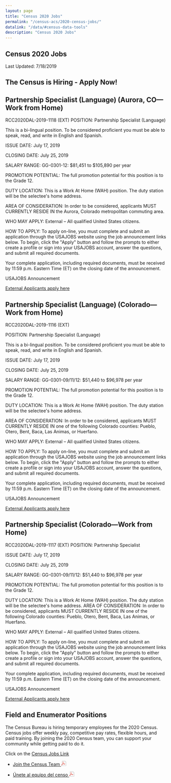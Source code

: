 ```yaml
---
layout: page
title: "Census 2020 Jobs"
permalink: "/census-acs/2020-census-jobs/"
datalink: "/data/#census-data-tools"
description: "Census 2020 Jobs"
---
```


## Census 2020 Jobs

Last Updated: 7/18/2019

## The Census is Hiring - Apply Now!

## Partnership Specialist (Language) (Aurora, CO—Work from Home)

RCC2020DAL-2019-1118 (EXT)
POSITION: Partnership Specialist (Language)

This is a bi-lingual position. To be considered proficient you must be able to speak, read, and write in English and Spanish.<br>

ISSUE DATE: July 17, 2019<br>

CLOSING DATE: July 25, 2019<br>

SALARY RANGE: GG-0301-12:  $81,451 to $105,890 per year<br>

PROMOTION POTENTIAL: The full promotion potential for this position is to the Grade 12.<br>

DUTY LOCATION: This is a Work At Home (WAH) position. The duty station will be the selectee's home address.<br>

AREA OF CONSIDERATION: In order to be considered, applicants MUST CURRENTLY RESIDE IN the Aurora, Colorado metropolitan commuting area.<br>

WHO MAY APPLY: External – All qualified United States citizens.<br>

HOW TO APPLY: To apply on-line, you must complete and submit an application through the USAJOBS website using the job announcement links below. To begin, click the "Apply" button and follow the prompts to either create a profile or sign into your USAJOBS account, answer the questions, and submit all required documents.<br>

Your complete application, including required documents, must be received by 11:59 p.m. Eastern Time (ET) on the closing date of the announcement.<br>

USAJOBS Announcement<br>

[External Applicants apply here](https://www.usajobs.gov/GetJob/ViewDetails/539516800?#)

## Partnership Specialist (Language) (Colorado—Work from Home)
RCC2020DAL-2019-1116 (EXT)

POSITION: Partnership Specialist (Language)


This is a bi-lingual position. To be considered proficient you must be able to speak, read, and write in English and Spanish.

ISSUE DATE: July 17, 2019

CLOSING DATE: July 25, 2019

SALARY RANGE: GG-0301-09/11/12:  $51,440 to $96,978 per year

PROMOTION POTENTIAL: The full promotion potential for this position is to the Grade 12.


DUTY LOCATION: This is a Work At Home (WAH) position. The duty station will be the selectee's home address.

AREA OF CONSIDERATION: In order to be considered, applicants MUST CURRENTLY RESIDE IN one of the following Colorado counties:  Pueblo, Otero, Bent, Baca, Las Animas, or Huerfano.

WHO MAY APPLY: External – All qualified United States citizens.


HOW TO APPLY: To apply on-line, you must complete and submit an application through the USAJOBS website using the job announcement links below. To begin, click the "Apply" button and follow the prompts to either create a profile or sign into your USAJOBS account, answer the questions, and submit all required documents.


Your complete application, including required documents, must be received by 11:59 p.m. Eastern Time (ET) on the closing date of the announcement.


USAJOBS Announcement

[External Applicants apply here](https://www.usajobs.gov/GetJob/ViewDetails/539516200?#)

## Partnership Specialist (Colorado—Work from Home)

RCC2020DAL-2019-1117 (EXT)
POSITION: Partnership Specialist  

ISSUE DATE: July 17, 2019

CLOSING DATE: July 25, 2019

SALARY RANGE: GG-0301-09/11/12:  $51,440 to $96,978 per year

PROMOTION POTENTIAL: The full promotion potential for this position is to the Grade 12.


DUTY LOCATION: This is a Work At Home (WAH) position. The duty station will be the selectee's home address.
AREA OF CONSIDERATION: In order to be considered, applicants MUST CURRENTLY RESIDE IN one of the following Colorado counties:  Pueblo, Otero, Bent, Baca, Las Animas, or Huerfano.

WHO MAY APPLY: External – All qualified United States citizens.


HOW TO APPLY: To apply on-line, you must complete and submit an application through the USAJOBS website using the job announcement links below. To begin, click the "Apply" button and follow the prompts to either create a profile or sign into your USAJOBS account, answer the questions, and submit all required documents.

Your complete application, including required documents, must be received by 11:59 p.m. Eastern Time (ET) on the closing date of the announcement.

USAJOBS Announcement

[External Applicants apply here](https://www.usajobs.gov/GetJob/ViewDetails/539516600?#)


## Field and Enumerator Positions
The Census Bureau is hiring temporary employees for the 2020 Census. Census jobs offer weekly pay, competitive pay rates, flexible hours, and paid training. By joining the 2020 Census team, you can support your community while getting paid to do it.  

Click on the [Census Jobs Link](https://2020census.gov/jobs?utm_campaign=20190228msc20s1ccrcrsc&utm_medium=email&utm_source=govdelivery)

* [Join the Census Team ![pdf](/images/page_white_acrobat.png 'download pdf file')](https://drive.google.com/open?id=1qNtXrjcCS9ctbpR5J-lfc1eBvC3bDJ6h)

* [Únete al equipo del censo ![pdf](/images/page_white_acrobat.png 'descargar archivo pdf')](https://drive.google.com/open?id=1dazKUFOSc1EtuAMk1xgyjco8Ec7Uqk5L) 
